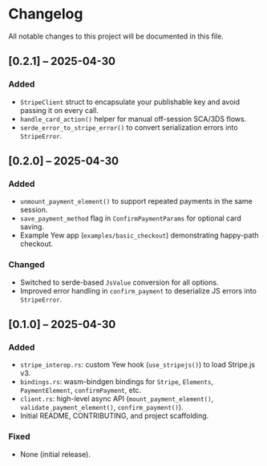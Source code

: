 # Changelog

All notable changes to this project will be documented in this file.

## [0.2.1] – 2025-04-30
### Added
- `StripeClient` struct to encapsulate your publishable key and avoid passing it on every call.
- `handle_card_action()` helper for manual off-session SCA/3DS flows.
- `serde_error_to_stripe_error()` to convert serialization errors into `StripeError`.


## [0.2.0] – 2025-04-30
### Added
- `unmount_payment_element()` to support repeated payments in the same session.
- `save_payment_method` flag in `ConfirmPaymentParams` for optional card saving.
- Example Yew app (`examples/basic_checkout`) demonstrating happy-path checkout.

### Changed
- Switched to serde-based `JsValue` conversion for all options.
- Improved error handling in `confirm_payment` to deserialize JS errors into `StripeError`.

## [0.1.0] – 2025-04-30
### Added
- `stripe_interop.rs`: custom Yew hook (`use_stripejs()`) to load Stripe.js v3.
- `bindings.rs`: wasm-bindgen bindings for `Stripe`, `Elements`, `PaymentElement`, `confirmPayment`, etc.
- `client.rs`: high-level async API (`mount_payment_element()`, `validate_payment_element()`, `confirm_payment()`).
- Initial README, CONTRIBUTING, and project scaffolding.

### Fixed
- None (initial release).
